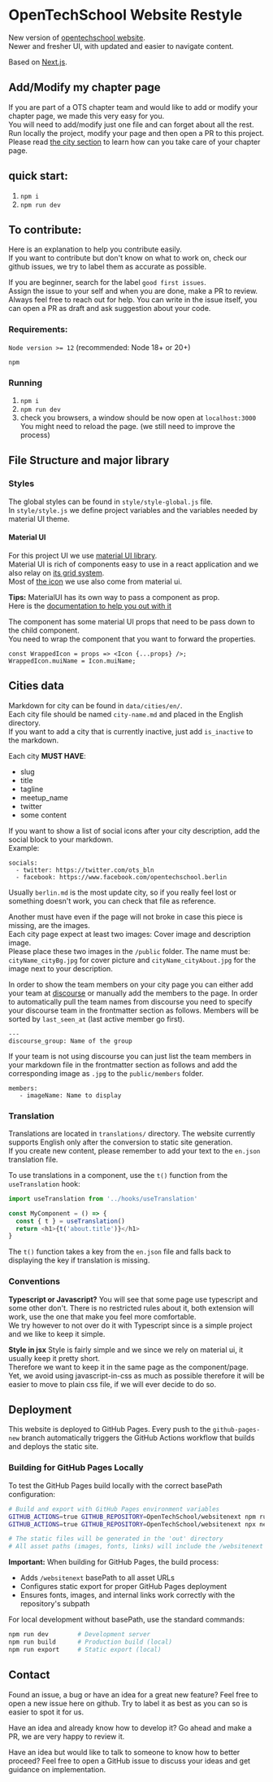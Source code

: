 # OpenTechSchool Website Restyle

New version of [opentechschool website](https://opentechschool.org).<br />
Newer and fresher UI, with updated and easier to navigate content.

Based on [Next.js](https://nextjs.org/).

## Add/Modify my chapter page

If you are part of a OTS chapter team and would like to add or modify your
chapter page, we made this very easy for you.<br />
You will need to add/modify just one file and can forget about all the rest.<br />
Run locally the project, modify your page and then open a PR to this project.<br />
Please read [the city section](#citySection) to learn how can you take care of your chapter page.

## quick start:

1. `npm i`
2. `npm run dev`

## To contribute:

Here is an explanation to help you contribute easily.<br />
If you want to contribute but don't know on what to work on, check our github issues, we try to label them as accurate as possible.

If you are beginner, search for the label `good first issues`.<br />
Assign the issue to your self and when you are done, make a PR to review.<br />
Always feel free to reach out for help. You can write in the issue itself, you can open a PR as draft and ask suggestion about your code.

### Requirements:

`Node version >= 12` (recommended: Node 18+ or 20+)

`npm`

### Running

1. `npm i`
2. `npm run dev`
3. check you browsers, a window should be now open at `localhost:3000`<br />
   You might need to reload the page. (we still need to improve the process)

## File Structure and major library

### Styles

The global styles can be found in `style/style-global.js` file.<br />
In `style/style.js` we define project variables and
the variables needed by material UI theme.

#### Material UI

For this project UI we use [material UI library](https://material-ui.com/).<br />
Material UI is rich of components easy to use in a react application and we also relay on [its grid system](https://material-ui.com/components/grid/#grid).<br />
Most of [the icon](https://material-ui.com/components/material-icons/) we use also come from material ui.

<b>Tips:</b>
MaterialUI has its own way to pass a component as prop.<br />
Here is the [documentation to help you out with it](https://material-ui.com/guides/composition/)

The component has some material UI props that need to be pass down to the child component.<br />
You need to wrap the component that you want to forward the properties.

```
const WrappedIcon = props => <Icon {...props} />;
WrappedIcon.muiName = Icon.muiName;

```

<a name="citySection"></a>

## Cities data

Markdown for city can be found in `data/cities/en/`.<br />
Each city file should be named `city-name.md` and placed in the English directory.<br />
If you want to add a city that is currently inactive, just add `is_inactive` to the markdown.

Each city **MUST HAVE**:

- slug
- title
- tagline
- meetup_name
- twitter
- some content

If you want to show a list of social icons after your city description, add the social block to your markdown.<br />
Example:

```
socials:
  - twitter: https://twitter.com/ots_bln
  - facebook: https://www.facebook.com/opentechschool.berlin
```

Usually `berlin.md` is the most update city, so if you really feel lost or something doesn't work, you can check that file as reference.

Another must have even if the page will not broke in case this piece is missing, are the images.<br />
Each city page expect at least two images: Cover image and description image.<br />
Please place these two images in the `/public` folder. The name must be: `cityName_cityBg.jpg` for cover picture and `cityName_cityAbout.jpg` for the image next to your description.

In order to show the team members on your city page you can either add your team at [discourse](https://discourse.opentechschool.org/) or manually add the members to the page. In order to automatically pull the team names from discourse you need to specify your discourse team in the frontmatter section as follows. Members will be sorted by `last_seen_at` (last active member go first).

```
---
discourse_group: Name of the group
```

If your team is not using discourse you can just list the team members in your markdown file in the frontmatter section as follows and add the corresponding image as `.jpg` to the `public/members` folder.

```
members:
   - imageName: Name to display
```

### Translation

Translations are located in `translations/` directory. The website currently supports English only after the conversion to static site generation.<br />
If you create new content, please remember to add your text to the `en.json` translation file.

To use translations in a component, use the `t()` function from the `useTranslation` hook:

```javascript
import useTranslation from '../hooks/useTranslation'

const MyComponent = () => {
  const { t } = useTranslation()
  return <h1>{t('about.title')}</h1>
}
```

The `t()` function takes a key from the `en.json` file and falls back to displaying the key if translation is missing.

### Conventions

**Typescript or Javascript?**
You will see that some page use typescript and some other don't. There is no restricted
rules about it, both extension will work, use the one that make you feel more comfortable.<br />
We try however to not over do it with Typescript since is a simple project and we like to keep it simple.

**Style in jsx**
Style is fairly simple and we since we rely on material ui, it usually keep it pretty short.<br />
Therefore we want to keep it in the same page as the component/page.<br />
Yet, we avoid using javascript-in-css as much as possible therefore it will be easier to move to plain css file, if we will ever decide to do so.

## Deployment

This website is deployed to GitHub Pages. Every push to the `github-pages-new` branch automatically triggers the GitHub Actions workflow that builds and deploys the static site.

### Building for GitHub Pages Locally

To test the GitHub Pages build locally with the correct basePath configuration:

```bash
# Build and export with GitHub Pages environment variables
GITHUB_ACTIONS=true GITHUB_REPOSITORY=OpenTechSchool/websitenext npm run build
GITHUB_ACTIONS=true GITHUB_REPOSITORY=OpenTechSchool/websitenext npx next export

# The static files will be generated in the 'out' directory
# All asset paths (images, fonts, links) will include the /websitenext basePath
```

**Important:** When building for GitHub Pages, the build process:

- Adds `/websitenext` basePath to all asset URLs
- Configures static export for proper GitHub Pages deployment
- Ensures fonts, images, and internal links work correctly with the repository's subpath

For local development without basePath, use the standard commands:

```bash
npm run dev        # Development server
npm run build      # Production build (local)
npm run export     # Static export (local)
```

## Contact

Found an issue, a bug or have an idea for a great new feature?
Feel free to open a new issue here on github. Try to label it as best as you can so is easier to spot it for us.

Have an idea and already know how to develop it? Go ahead and make a PR, we are very happy to review it.

Have an idea but would like to talk to someone to know how to better proceed?
Feel free to open a GitHub issue to discuss your ideas and get guidance on implementation.
